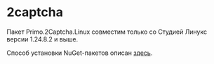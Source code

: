 # 2captcha

Пакет Primo.2Captcha.Linux совместим только со Студией Линукс версии 1.24.8.2 и выше.

Способ установки NuGet-пакетов описан [здесь](https://docs.primo-rpa.ru/primo-rpa/primo-rpa-studio-linux/projects/manage-dependencies#menedzher-zavisimostei).
